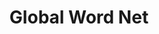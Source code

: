 ---
word: "true"

types: "word"

title: "Global Word Net"

categories: ['']

tags: ['Global', 'Word', 'Net']

arabic: 'شبكة الكلمات العالمية'

arexps: []

enwords: ['Global Word Net']

enexps: []

arlexicons: 'ش'

enlexicons: 'G'

authors: ['Ruqayya Roshdy']

translators: ['']

citations: 'مقدمة في حوسبة اللغة العربية'

sources: 'مركز الملك عبدالله بن عبدالعزيز الدولي لخدمة اللغة العربية'

slug: ""
---